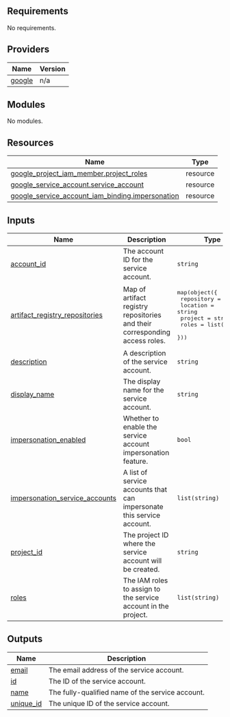 <!-- BEGIN_TF_DOCS -->
## Requirements

No requirements.

## Providers

| Name | Version |
|------|---------|
| <a name="provider_google"></a> [google](#provider\_google) | n/a |

## Modules

No modules.

## Resources

| Name | Type |
|------|------|
| [google_project_iam_member.project_roles](https://registry.terraform.io/providers/hashicorp/google/latest/docs/resources/project_iam_member) | resource |
| [google_service_account.service_account](https://registry.terraform.io/providers/hashicorp/google/latest/docs/resources/service_account) | resource |
| [google_service_account_iam_binding.impersonation](https://registry.terraform.io/providers/hashicorp/google/latest/docs/resources/service_account_iam_binding) | resource |

## Inputs

| Name | Description | Type | Default | Required |
|------|-------------|------|---------|:--------:|
| <a name="input_account_id"></a> [account\_id](#input\_account\_id) | The account ID for the service account. | `string` | n/a | yes |
| <a name="input_artifact_registry_repositories"></a> [artifact\_registry\_repositories](#input\_artifact\_registry\_repositories) | Map of artifact registry repositories and their corresponding access roles. | <pre>map(object({<br/>    repository = string<br/>    location   = string<br/>    project    = string<br/>    roles      = list(string)<br/>  }))</pre> | `{}` | no |
| <a name="input_description"></a> [description](#input\_description) | A description of the service account. | `string` | `null` | no |
| <a name="input_display_name"></a> [display\_name](#input\_display\_name) | The display name for the service account. | `string` | `null` | no |
| <a name="input_impersonation_enabled"></a> [impersonation\_enabled](#input\_impersonation\_enabled) | Whether to enable the service account impersonation feature. | `bool` | `false` | no |
| <a name="input_impersonation_service_accounts"></a> [impersonation\_service\_accounts](#input\_impersonation\_service\_accounts) | A list of service accounts that can impersonate this service account. | `list(string)` | `[]` | no |
| <a name="input_project_id"></a> [project\_id](#input\_project\_id) | The project ID where the service account will be created. | `string` | n/a | yes |
| <a name="input_roles"></a> [roles](#input\_roles) | The IAM roles to assign to the service account in the project. | `list(string)` | `[]` | no |

## Outputs

| Name | Description |
|------|-------------|
| <a name="output_email"></a> [email](#output\_email) | The email address of the service account. |
| <a name="output_id"></a> [id](#output\_id) | The ID of the service account. |
| <a name="output_name"></a> [name](#output\_name) | The fully-qualified name of the service account. |
| <a name="output_unique_id"></a> [unique\_id](#output\_unique\_id) | The unique ID of the service account. |
<!-- END_TF_DOCS -->
